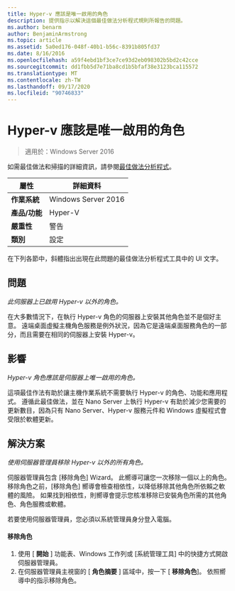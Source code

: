 ```yaml
---
title: Hyper-v 應該是唯一啟用的角色
description: 提供指示以解決這個最佳做法分析程式規則所報告的問題。
ms.author: benarm
author: BenjaminArmstrong
ms.topic: article
ms.assetid: 5a0ed176-048f-40b1-b56c-8391b805fd37
ms.date: 8/16/2016
ms.openlocfilehash: a59f4ebd1bf3ce7ce93d2eb098302b5bd2c42cce
ms.sourcegitcommit: dd1fbb5d7e71ba8cd1b5bfaf38e3123bca115572
ms.translationtype: MT
ms.contentlocale: zh-TW
ms.lasthandoff: 09/17/2020
ms.locfileid: "90746833"
---
```

# <a name="hyper-v-should-be-the-only-enabled-role"></a>Hyper-v 應該是唯一啟用的角色

>適用於：Windows Server 2016

如需最佳做法和掃描的詳細資訊，請參閱[最佳做法分析程式](https://go.microsoft.com/fwlink/?LinkId=122786)。

|屬性|詳細資料|
|-|-|
|**作業系統**|Windows Server 2016|
|**產品/功能**|Hyper-V|
|**嚴重性**|警告|
|**類別**|設定|

在下列各節中，斜體指出出現在此問題的最佳做法分析程式工具中的 UI 文字。

## <a name="issue"></a>問題

*此伺服器上已啟用 Hyper-v 以外的角色。*

在大多數情況下，在執行 Hyper-v 角色的伺服器上安裝其他角色並不是個好主意。 遠端桌面虛擬主機角色服務是例外狀況，因為它是遠端桌面服務角色的一部分，而且需要在相同的伺服器上安裝 Hyper-v。

## <a name="impact"></a>影響

*Hyper-v 角色應該是伺服器上唯一啟用的角色。*

這項最佳作法有助於讓主機作業系統不需要執行 Hyper-v 的角色、功能和應用程式。 遵循此最佳做法，並在 Nano Server 上執行 Hyper-v 有助於減少您需要的更新數目，因為只有 Nano Server、Hyper-v 服務元件和 Windows 虛擬程式會受限於軟體更新。

## <a name="resolution"></a>解決方案

*使用伺服器管理員移除 Hyper-v 以外的所有角色。*

伺服器管理員包含 [移除角色] Wizard。 此嚮導可讓您一次移除一個以上的角色。 移除角色之前，[移除角色] 嚮導會檢查相依性，以降低移除其他角色所依賴之軟體的風險。 如果找到相依性，則嚮導會提示您核准移除已安裝角色所需的其他角色、角色服務或軟體。

若要使用伺服器管理員，您必須以系統管理員身分登入電腦。

#### <a name="to-remove-a-role"></a>移除角色

1.  使用 [ **開始** ] 功能表、Windows 工作列或 [系統管理工具] 中的快捷方式開啟伺服器管理員。
2.   在伺服器管理員主視窗的 [ **角色摘要** ] 區域中，按一下 [ **移除角色**]。 依照嚮導中的指示移除角色。





